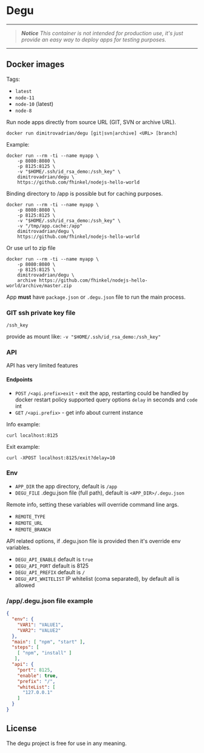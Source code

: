 # Degu

---
> ***Notice*** *This container is not intended for production use, it's just provide an easy way to deploy apps for testing purposes.*
---

## Docker images

Tags:
* `latest`
* `node-11`
* `node-10` (latest)
* `node-8`


Run node apps directly from source URL (GIT, SVN or archive URL).

```
docker run dimitrovadrian/degu [git|svn|archive] <URL> [branch]
```

Example:

```
docker run --rm -ti --name myapp \
    -p 8080:8080 \
    -p 8125:8125 \
    -v "$HOME/.ssh/id_rsa_demo:/ssh_key" \
    dimitrovadrian/degu \
    https://github.com/fhinkel/nodejs-hello-world
```

Binding directory to /app is possible but for caching purposes.

```
docker run --rm -ti --name myapp \
    -p 8080:8080 \
    -p 8125:8125 \
    -v "$HOME/.ssh/id_rsa_demo:/ssh_key" \
    -v "/tmp/app.cache:/app"
    dimitrovadrian/degu \
    https://github.com/fhinkel/nodejs-hello-world
```

Or use url to zip file

```
docker run --rm -ti --name myapp \
    -p 8080:8080 \
    -p 8125:8125 \
    dimitrovadrian/degu \
    archive https://github.com/fhinkel/nodejs-hello-world/archive/master.zip
```

App **must** have `package.json` or `.degu.json` file to run the main process.

### GIT ssh private key file
`/ssh_key`

provide as mount like: `-v "$HOME/.ssh/id_rsa_demo:/ssh_key"`

### API

API has very limited features

#### Endpoints
* `POST` `/<api.prefix>exit` - exit the app, restarting could be handled by docker restart policy supported query options `delay` in seconds and `code` int
* `GET` `/<api.prefix>` - get info about current instance

Info example:

```
curl localhost:8125
```

Exit example:
```
curl -XPOST localhost:8125/exit?delay=10
```

### Env

* `APP_DIR` the app directory, default is `/app`
* `DEGU_FILE` .degu.json file (full path), default is `<APP_DIR>/.degu.json`

Remote info, setting these variables will override command line args.
* `REMOTE_TYPE`
* `REMOTE_URL`
* `REMOTE_BRANCH`

API related options, if .degu.json file is provided then it's override env variables.
* `DEGU_API_ENABLE` default is `true`
* `DEGU_API_PORT` default is 8125
* `DEGU_API_PREFIX` default is `/`
* `DEGU_API_WHITELIST` IP whitelist (coma separated), by default all is allowed

### /app/.degu.json file example

```json
{
  "env": {
    "VAR1": "VALUE1",
    "VAR2": "VALUE2"
  },
  "main": [ "npm", "start" ],
  "steps": [
    [ "npm", "install" ]
   ],
  "api": {
    "port": 8125,
    "enable": true,
    "prefix": "/",
    "whiteList": [
      "127.0.0.1"
    ]
  }
}

```

## License
The degu project is free for use in any meaning.
